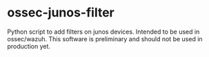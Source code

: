 # ossec-junos-filter
Python script to add filters on junos devices. Intended to be used in ossec/wazuh.
This software is preliminary and should not be used in production yet.
